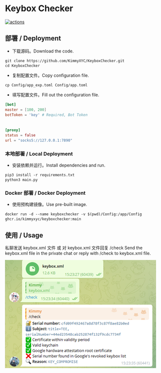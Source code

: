 # Keybox Checker
[![actions](https://github.com/KimmyXYC/KeyboxChecker/actions/workflows/docker-ci.yaml/badge.svg)](https://github.com/KimmyXYC/KeyboxChecker/actions/workflows/docker-ci.yaml)
## 部署 / Deployment

- 下载源码。Download the code.
```shell
git clone https://github.com/KimmyXYC/KeyboxChecker.git
cd KeyboxChecker
```

- 复制配置文件。Copy configuration file.
```shell
cp Config/app_exp.toml Config/app.toml
```

- 填写配置文件。Fill out the configuration file.
```toml
[bot]
master = [100, 200]
botToken = 'key' # Required, Bot Token


[proxy]
status = false
url = "socks5://127.0.0.1:7890"
```

### 本地部署 / Local Deployment
- 安装依赖并运行。Install dependencies and run.
```shell
pip3 install -r requirements.txt
python3 main.py
```

### Docker 部署 / Docker Deployment
- 使用预构建镜像。Use pre-built image.
```shell
docker run -d --name keyboxchecker -v $(pwd)/Config:/app/Config ghcr.io/kimmyxyc/keyboxchecker:main
```

## 使用 / Usage
私聊发送 keybox.xml 文件 或 对 keybox.xml 文件回复 /check 
Send the keybox.xml file in the private chat or reply with /check to keybox.xml file.

![Usage](./screenshot.png)
